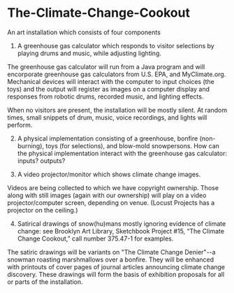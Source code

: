 # The-Climate-Change-Cookout


An art installation which consists of four components

1.	A greenhouse gas calculator which responds to visitor selections by playing drums and music, while adjusting lighting.

The greenhouse gas calculator will run from a Java program and will encorporate greenhouse gas calculators from U.S. EPA, and MyClimate.org. Mechanical devices will interact with the computer to input choices (the toys) and the output will register as images on a computer display and responses from robotic drums, recorded music, and lighting effects.

When no visitors are present, the installation will be mostly silent. At random times, small snippets of drum, music, voice recordings, and lights will perform.


2.	A physical implementation consisting of a greenhouse, bonfire (non-burning), toys (for selections), and blow-mold snowpersons.
How can the physical implementation interact with the greenhouse gas calculator: inputs? outputs?


3.	A video projector/monitor which shows climate change images.

Videos are being collected to which we have copyright ownership. Those along with still images (again with our ownership) will play on a video projector/computer screen, depending on venue. (Locust Projects has a projector on the ceiling.)

4.	Satirical drawings of snow(hu)mans mostly ignoring evidence of climate change: see Brooklyn Art Library, Sketchbook Project #15, “The Climate Change Cookout,” call number 375.47-1 for examples.

The satiric drawings will be variants on "The Climate Change Denier"--a snowman roasting marshmallows over a bonfire. They will be enhanced with printouts of cover pages of journal articles announcing climate change discovery.  These drawings will form the basis of exhibition proposals for all or parts of the installation.




